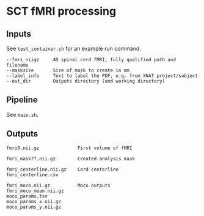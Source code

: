 # SCT fMRI processing

## Inputs

See `test_container.sh` for an example run command.

    --fmri_niigz     4D spinal cord fMRI, fully qualified path and filename
    --masksize       Size of mask to create in mm
    --label_info     Text to label the PDF, e.g. from XNAT project/subject
    --out_dir        Outputs directory (and working directory)


## Pipeline

See `main.sh`.


## Outputs

    fmri0.nii.gz              First volume of fMRI
    
    fmri_mask??.nii.gz        Created analysis mask
    
    fmri_centerline.nii.gz    Cord centerline
    fmri_centerline.csv
    
    fmri_moco.nii.gz          Moco outputs
    fmri_moco_mean.nii.gz
    moco_params.tsv
    moco_params_x.nii.gz
    moco_params_y.nii.gz
